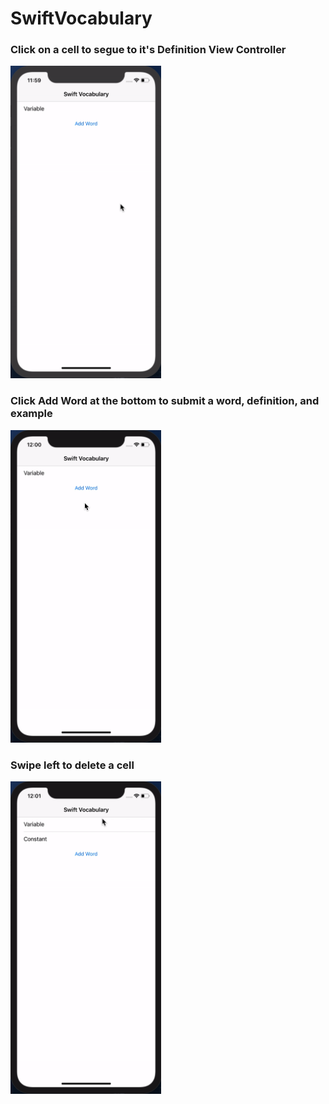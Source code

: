 # SwiftVocabulary

### Click on a cell to segue to it's Definition View Controller

<img src="swiftvocabulary1.gif" height="500px">

### Click Add Word at the bottom to submit a word, definition, and example

<img src="swiftvocabulary2.gif" height="500px">

###  Swipe left to delete a cell

<img src="swiftvocabulary3.gif" height="500px">
